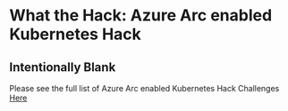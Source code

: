 # What the Hack: Azure Arc enabled Kubernetes Hack

## Intentionally Blank

Please see the full list of Azure Arc enabled Kubernetes Hack Challenges [Here](../../readme.md)